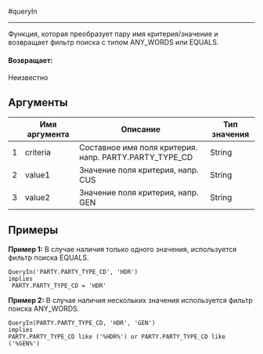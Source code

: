 #queryIn

---

Функция, которая преобразует пару имя критерия/значение и возвращает фильтр поиска с типом ANY_WORDS или EQUALS.

#### Возвращает:

Неизвестно

## Аргументы

|  | Имя аргумента | Описание | Тип значения |
| --- | --- | --- | --- |
| 1 | criteria | Составное имя поля критерия. напр. PARTY.PARTY\_TYPE\_CD | String |
| 2 | value1 | Значение поля критерия, напр. CUS | String |
| 3 | value2 | Значение поля критерия, напр. GEN | String |

## Примеры

**Пример 1:** В случае наличия только одного значения, используется фильтр поиска EQUALS.
```
QueryIn('PARTY.PARTY_TYPE_CD', 'HDR')
implies
 PARTY.PARTY_TYPE_CD = 'HDR'
```

**Пример 2:** В случае наличия нескольких значения используется фильтр поиска ANY_WORDS.
```
QueryIn(PARTY.PARTY_TYPE_CD, 'HDR', 'GEN')
implies
PARTY.PARTY_TYPE_CD like ('%HDR%') or PARTY.PARTY_TYPE_CD like ('%GEN%')
```

